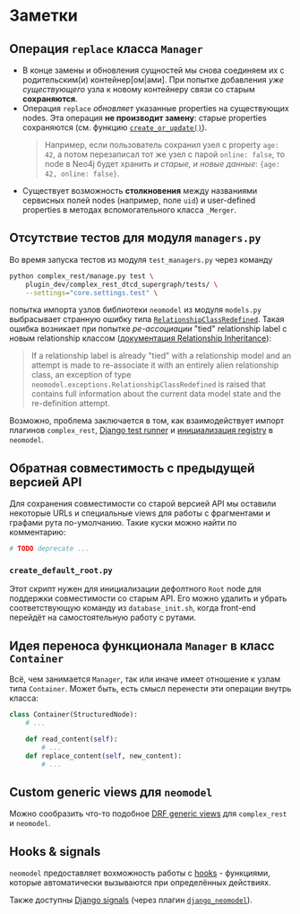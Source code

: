 # Заметки

## Операция `replace` класса `Manager`

- В конце замены и обновления сущностей мы снова соединяем их с родительским(и) контейнер[ом|ами]. При попытке добавления *уже существующего* узла к новому контейнеру связи со старым **сохраняются**.
- Операция `replace` *обновляет* указанные properties на существующих nodes. Эта операция **не производит замену**: старые properties сохраняются (см. функцию [`create_or_update()`](https://neomodel.readthedocs.io/en/latest/module_documentation.html#neomodel.core.StructuredNode.create_or_update)).
    > Например, если пользователь сохранил узел с property `age: 42`, а потом перезаписал тот же узел с парой `online: false`, то node в Neo4j будет хранить *и старые, и новые данные*: `{age: 42, online: false}`.
- Существует возможность **столкновения** между названиями сервисных полей nodes (например, поле `uid`) и user-defined properties в методах вспомогательного класса `_Merger`.

## Отсутствие тестов для модуля `managers.py`

Во время запуска тестов из модуля `test_managers.py` через команду

```sh
python complex_rest/manage.py test \
    plugin_dev/complex_rest_dtcd_supergraph/tests/ \
    --settings="core.settings.test" \
```

попытка импорта узлов библиотеки `neomodel` из модуля `models.py` выбрасывает странную ошибку типа [`RelationshipClassRedefined`](https://neomodel.readthedocs.io/en/latest/module_documentation.html#neomodel.exceptions.RelationshipClassRedefined). Такая ошибка возникает при попытке *ре-ассоциации* "tied" relationship label с новым relationship классом ([документация Relationship Inheritance](https://neomodel.readthedocs.io/en/latest/relationships.html#relationship-inheritance)):
> If a relationship label is already "tied" with a relationship model and an attempt is made to re-associate it with an entirely alien relationship class, an exception of type `neomodel.exceptions.RelationshipClassRedefined` is raised that contains full information about the current data model state and the re-definition attempt.

Возможно, проблема заключается в том, как взаимодействует импорт плагинов `complex_rest`, [Django test runner](https://docs.djangoproject.com/en/4.0/topics/testing/overview/#running-tests) и [инициализация registry](https://neomodel.readthedocs.io/en/latest/extending.html#automatic-class-resolution) в `neomodel`.

## Обратная совместимость с предыдущей версией API

Для сохранения совместимости со старой версией API мы оставили некоторые URLs и специальные views для работы c фрагментами и графами рута по-умолчанию. Такие куски можно найти по комментарию:

```python
# TODO deprecate ...
```

### `create_default_root.py`

Этот скрипт нужен для инициализации дефолтного `Root` node для поддержки совместимости со старым API. Его можно удалить и убрать соответствующую команду из `database_init.sh`, когда front-end перейдёт на самостоятельную работу с рутами.

## Идея переноса функционала `Manager` в класс `Container`

Всё, чем занимается `Manager`, так или иначе имеет отношение к узлам типа `Container`. Может быть, есть смысл перенести эти операции внутрь класса:

```python
class Container(StructuredNode):
    # ...

    def read_content(self):
        # ...
    def replace_content(self, new_content):
        # ...
```

## Custom generic views для `neomodel`

Можно сообразить что-то подобное [DRF generic views](https://www.django-rest-framework.org/api-guide/generic-views/) для `complex_rest` и `neomodel`.

## Hooks & signals

`neomodel` предоставляет вохможность работы с [hooks](https://neomodel.readthedocs.io/en/latest/hooks.html#hooks) - функциями, которые автоматически вызываются при определённых действиях.

Также доступны [Django signals](https://neomodel.readthedocs.io/en/latest/hooks.html#django-signals) (через плагин [`django_neomodel`](https://github.com/neo4j-contrib/django-neomodel)).
